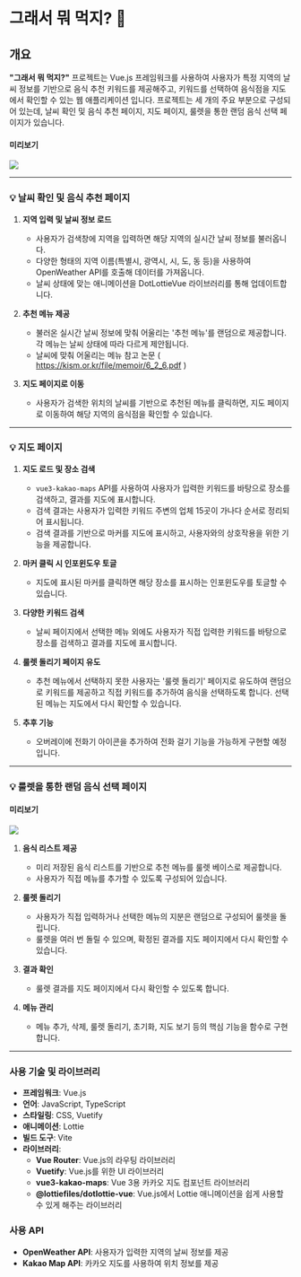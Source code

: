 
# 그래서 뭐 먹지? 🤔

## 개요

**"그래서 뭐 먹지?"** 프로젝트는 Vue.js 프레임워크를 사용하여 사용자가 특정 지역의 날씨 정보를 기반으로 음식 추천 키워드를 제공해주고, 키워드를 선택하여 음식점을 지도에서 확인할 수 있는 웹 애플리케이션 입니다. 프로젝트는 세 개의 주요 부분으로 구성되어 있는데, 날씨 확인 및 음식 추천 페이지, 지도 페이지, 룰렛을 통한 랜덤 음식 선택 페이지가 있습니다.


#### 미리보기

<img src="https://github.com/user-attachments/assets/0a40f6bc-c44c-4fb8-b246-fca7c65b0658" />

---

### 💡 날씨 확인 및 음식 추천 페이지

1. **지역 입력 및 날씨 정보 로드**
    - 사용자가 검색창에 지역을 입력하면 해당 지역의 실시간 날씨 정보를 불러옵니다.
    - 다양한 형태의 지역 이름(특별시, 광역시, 시, 도, 동 등)을 사용하여 OpenWeather API를 호출해 데이터를 가져옵니다.
    - 날씨 상태에 맞는 애니메이션을 DotLottieVue 라이브러리를 통해 업데이트합니다.
      
2. **추천 메뉴 제공**
    - 불러온 실시간 날씨 정보에 맞춰 어울리는 '추천 메뉴'를 랜덤으로 제공합니다. 각 메뉴는 날씨 상태에 따라 다르게 제안됩니다.
    - 날씨에 맞춰 어울리는 메뉴 참고 논문 ( https://kism.or.kr/file/memoir/6_2_6.pdf )
      
3. **지도 페이지로 이동**
    - 사용자가 검색한 위치의 날씨를 기반으로 추천된 메뉴를 클릭하면, 지도 페이지로 이동하여 해당 지역의 음식점을 확인할 수 있습니다.

---

### 💡 지도 페이지

1. **지도 로드 및 장소 검색**
    - `vue3-kakao-maps` API를 사용하여 사용자가 입력한 키워드를 바탕으로 장소를 검색하고, 결과를 지도에 표시합니다.
    - 검색 결과는 사용자가 입력한 키워드 주변의 업체 15곳이 가나다 순서로 정리되어 표시됩니다.
    - 검색 결과를 기반으로 마커를 지도에 표시하고, 사용자와의 상호작용을 위한 기능을 제공합니다.
      
2. **마커 클릭 시 인포윈도우 토글**
    - 지도에 표시된 마커를 클릭하면 해당 장소를 표시하는 인포윈도우를 토글할 수 있습니다.
      
3. **다양한 키워드 검색**
    - 날씨 페이지에서 선택한 메뉴 외에도 사용자가 직접 입력한 키워드를 바탕으로 장소를 검색하고 결과를 지도에 표시합니다.
      
4. **룰렛 돌리기 페이지 유도**
    - 추천 메뉴에서 선택하지 못한 사용자는 '룰렛 돌리기' 페이지로 유도하여 랜덤으로 키워드를 제공하고 직접 키워드를 추가하여 음식을 선택하도록 합니다. 선택된 메뉴는 지도에서 다시 확인할 수 있습니다.
      
5. **추후 기능**
    - 오버레이에 전화기 아이콘을 추가하여 전화 걸기 기능을 가능하게 구현할 예정입니다.

---

### 💡 룰렛을 통한 랜덤 음식 선택 페이지

#### 미리보기

<img src="https://github.com/user-attachments/assets/ff42389a-177d-43c0-a3db-47752f59d597"  />  

1. **음식 리스트 제공**
    - 미리 저장된 음식 리스트를 기반으로 추천 메뉴를 룰렛 베이스로 제공합니다.
    - 사용자가 직접 메뉴를 추가할 수 있도록 구성되어 있습니다.
      
2. **룰렛 돌리기**
    - 사용자가 직접 입력하거나 선택한 메뉴의 지분은 랜덤으로 구성되어 룰렛을 돌립니다.
    - 룰렛을 여러 번 돌릴 수 있으며, 확정된 결과를 지도 페이지에서 다시 확인할 수 있습니다.
      
3. **결과 확인**
    - 룰렛 결과를 지도 페이지에서 다시 확인할 수 있도록 합니다.
      
4. **메뉴 관리**
    - 메뉴 추가, 삭제, 룰렛 돌리기, 초기화, 지도 보기 등의 핵심 기능을 함수로 구현합니다.

---

### 사용 기술 및 라이브러리

- **프레임워크**: Vue.js
- **언어**: JavaScript, TypeScript
- **스타일링**: CSS, Vuetify
- **애니메이션**: Lottie
- **빌드 도구**: Vite
- **라이브러리**:
    - **Vue Router**: Vue.js의 라우팅 라이브러리
    - **Vuetify**: Vue.js를 위한 UI 라이브러리
    - **vue3-kakao-maps**: Vue 3용 카카오 지도 컴포넌트 라이브러리
    - **@lottiefiles/dotlottie-vue**: Vue.js에서 Lottie 애니메이션을 쉽게 사용할 수 있게 해주는 라이브러리

### 사용 API

- **OpenWeather API**: 사용자가 입력한 지역의 날씨 정보를 제공
- **Kakao Map API**: 카카오 지도를 사용하여 위치 정보를 제공


